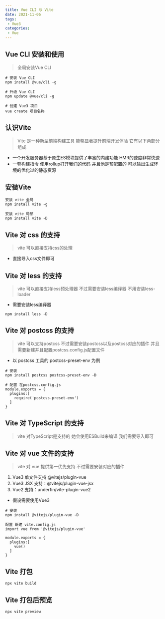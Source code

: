 ```yaml
---
title: Vue CLI 与 Vite
date: 2021-11-06
tags:
 - Vue3
categories: 
 - Vue
---
```


## Vue CLI 安装和使用

> 全局安装Vue CLI

```
# 安装 Vue CLI
npm install @vue/cli -g

# 升级 Vue CLI
npm update @vue/cli -g 

# 创建 Vue3 项目
vue create 项目名称
```


## 认识Vite

> Vite 是一种新型前端构建工具 能够显著提升前端开发体验 它有以下两部分组成

- 一个开发服务器基于原生ES模块提供了丰富的内建功能 HMR的速度非常快速
- 一套构建指令 使用rollup打开我们的代码 并且他是预配置的 可以输出生成环境的优化过的静态资源

## 安装Vite

```
安装 vite 全局
npm install vite -g

安装 vite 局部
npm install vite -D
```


## Vite 对 css 的支持
> vite 可以直接支持css的处理
 - 直接导入css文件即可

## Vite 对 less 的支持
> vite 可以直接支持less预处理器 不过需要安装less编译器 不用安装less-loader
 - 需要安装less编译器
```
npm install less -D
```

## Vite 对 postcss 的支持
> vite 可以支持postcss 不过需要安装postcss以及postcss对应的插件 并且需要新建并且配置postcss.config.js配置文件

- 以 postcss 工具的 postcss-preset-env 为例
```
# 安装 
npm install postcss postcss-preset-env -D

# 配置 在postcss.config.js
module.exports = {
  plugins:[
    require('postcss-preset-env')
  ]
}
```

## Vite 对 TypeScript 的支持
> vite 对TypeScript是支持的 她会使用ESBuild来编译 我们需要导入即可

## Vite 对 vue 文件的支持
> vite 对 vue 提供第一优先支持 不过需要安装对应的插件

1. Vue3 单文件支持 @vitejs/plugin-vue
1. Vue3 JSX 支持：@vitejs/plugin-vue-jsx
1. Vue2 支持：underfin/vite-plugin-vue2

- 假设需要使用Vue3

```
# 安装
npm install @vitejs/plugin-vue -D

配置 新建 vite.config.js
import vue from '@vitejs/plugin-vue'

module.exports = {
  plugins:[
    vue()
  ]
}
```

## Vite 打包
```
npx vite build 
```

## Vite 打包后预览
```
npx vite preview 
```